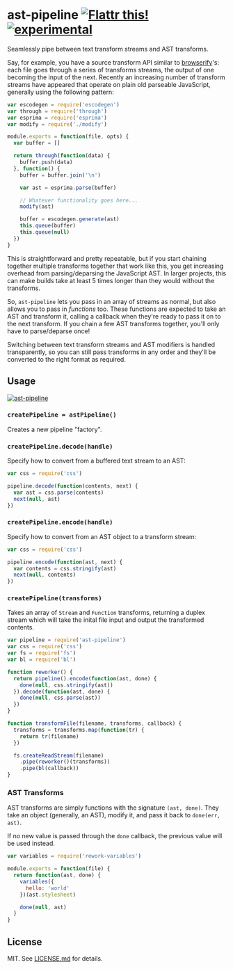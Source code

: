 # ast-pipeline [![Flattr this!](https://api.flattr.com/button/flattr-badge-large.png)](https://flattr.com/submit/auto?user_id=hughskennedy&url=http://github.com/hughsk/ast-pipeline&title=ast-pipeline&description=hughsk/ast-pipeline%20on%20GitHub&language=en_GB&tags=flattr,github,javascript&category=software)[![experimental](http://hughsk.github.io/stability-badges/dist/experimental.svg)](http://github.com/hughsk/stability-badges) #

Seamlessly pipe between text transform streams and AST transforms.

Say, for example, you have a source transform API similar to
[browserify](http://github.com/substack/node-browserify)'s: each file goes
through a series of transforms streams, the output of one becoming the input
of the next. Recently an increasing number of transform streams have appeared
that operate on plain old parseable JavaScript, generally using the following
pattern:

``` javascript
var escodegen = require('escodegen')
var through = require('through')
var esprima = require('esprima')
var modify = require('./modify')

module.exports = function(file, opts) {
  var buffer = []

  return through(function(data) {
    buffer.push(data)
  }, function() {
    buffer = buffer.join('\n')

    var ast = esprima.parse(buffer)

    // Whatever functionality goes here...
    modify(ast)

    buffer = escodegen.generate(ast)
    this.queue(buffer)
    this.queue(null)
  })
}
```

This is straightforward and pretty repeatable, but if you start chaining
together multiple transforms together that work like this, you get increasing
overhead from parsing/deparsing the JavaScript AST. In larger projects, this
can make builds take at least 5 times longer than they would without the
transforms.

So, `ast-pipeline` lets you pass in an array of streams as normal, but also
allows you to pass in *functions* too. These functions are expected to take an
AST and transform it, calling a callback when they're ready to pass it on to
the next transform. If you chain a few AST transforms together, you'll only
have to parse/deparse once!

Switching between text transform streams and AST modifiers is handled
transparently, so you can still pass transforms in any order and they'll be
converted to the right format as required.

## Usage ##

[![ast-pipeline](https://nodei.co/npm/ast-pipeline.png?mini=true)](https://nodei.co/npm/ast-pipeline)

### `createPipeline = astPipeline()` ###

Creates a new pipeline "factory".

### `createPipeline.decode(handle)` ###

Specify how to convert from a buffered text stream to an AST:

``` javascript
var css = require('css')

pipeline.decode(function(contents, next) {
  var ast = css.parse(contents)
  next(null, ast)
})
```

### `createPipeline.encode(handle)` ###

Specify how to convert from an AST object to a transform stream:

``` javascript
var css = require('css')

pipeline.encode(function(ast, next) {
  var contents = css.stringify(ast)
  next(null, contents)
})
```

### `createPipeline(transforms)` ###

Takes an array of `Stream` and `Function` transforms, returning a duplex
stream which will take the inital file input and output the transformed
contents.

``` javascript
var pipeline = require('ast-pipeline')
var css = require('css')
var fs = require('fs')
var bl = require('bl')

function reworker() {
  return pipeline().encode(function(ast, done) {
    done(null, css.stringify(ast))
  }).decode(function(ast, done) {
    done(null, css.parse(ast))
  })
}

function transformFile(filename, transforms, callback) {
  transforms = transforms.map(function(tr) {
    return tr(filename)
  })

  fs.createReadStream(filename)
    .pipe(reworker()(transforms))
    .pipe(bl(callback))
}
```

### AST Transforms ###

AST transforms are simply functions with the signature `(ast, done)`. They take
an object (generally, an AST), modify it, and pass it back to `done(err, ast)`.

If no new value is passed through the `done` callback, the previous value will
be used instead.

``` javascript
var variables = require('rework-variables')

module.exports = function(file) {
  return function(ast, done) {
    variables({
      hello: 'world'
    })(ast.stylesheet)

    done(null, ast)
  }
}
```

## License ##

MIT. See [LICENSE.md](http://github.com/hughsk/ast-pipeline/blob/master/LICENSE.md) for details.
